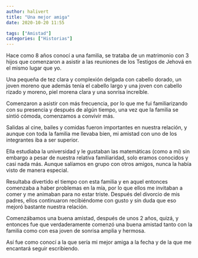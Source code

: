 ```yaml
---
author: halivert
title: "Una mejor amiga"
date: 2020-10-20 11:55

tags: ["Amistad"]
categories: ["Historias"]
---
```


Hace como 8 años conocí a una familia, se trataba de un matrimonio con 3 hijos
que comenzaron a asistir a las reuniones de los Testigos de Jehová en el mismo
lugar que yo.

<!-- Seguir leyendo -->

Una pequeña de tez clara y complexión delgada con cabello dorado, un joven
moreno que además tenía el cabello largo y una joven con cabello rizado y
moreno, piel morena clara y una sonrisa increíble.

Comenzaron a asistir con más frecuencia, por lo que me fui familiarizando con su
presencia y después de algún tiempo, una vez que la familia se sintió cómoda,
comenzamos a convivir más.

Salidas al cine, bailes y comidas fueron importantes en nuestra relación, y
aunque con toda la familia me llevaba bien, mi amistad con uno de los
integrantes iba a ser superior.

Ella estudiaba la universidad y le gustaban las matemáticas (como a mí) sin
embargo a pesar de nuestra relativa familiaridad, solo eramos conocidos y casi
nada más. Aunque salíamos en grupo con otros amigos, nunca la había visto de
manera especial.

Resultaba divertido el tiempo con esta familia y en aquel entonces comenzaba a
haber problemas en la mía, por lo que ellos me invitaban a comer y me animaban
para no estar triste. Después del divorcio de mis padres, ellos continuaron
recibiéndome con gusto y sin duda que eso mejoró bastante nuestra relación.

Comenzábamos una buena amistad, después de unos 2 años, quizá, y entonces fue
que verdaderamente comenzó una buena amistad tanto con la familia como con esa
joven de sonrisa amplia y hermosa.

Así fue como conocí a la que sería mi mejor amiga a la fecha y de la que me
encantará seguir escribiendo.
